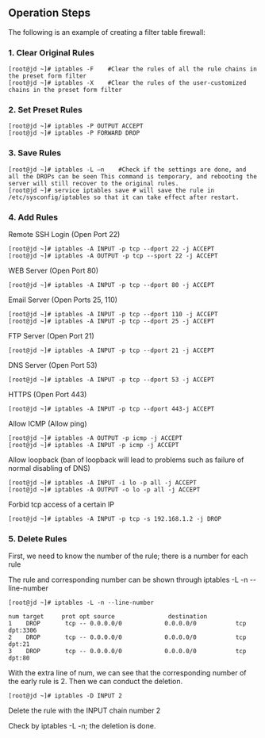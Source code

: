 ## Operation Steps

The following is an example of creating a filter table firewall:

### **1. Clear Original Rules**

```
[root@jd ~]# iptables -F    #Clear the rules of all the rule chains in the preset form filter
[root@jd ~]# iptables -X    #Clear the rules of the user-customized chains in the preset form filter
```
### **2. Set Preset Rules**

```
[root@jd ~]# iptables -P OUTPUT ACCEPT
[root@jd ~]# iptables -P FORWARD DROP
```

### **3. Save Rules**
```
[root@jd ~]# iptables -L –n    #Check if the settings are done, and all the DROPs can be seen This command is temporary, and rebooting the server will still recover to the original rules.
[root@jd ~]# service iptables save # will save the rule in /etc/sysconfig/iptables so that it can take effect after restart.
```

### **4. Add Rules**

Remote SSH Login (Open Port 22)
```
[root@jd ~]# iptables -A INPUT -p tcp --dport 22 -j ACCEPT
[root@jd ~]# iptables -A OUTPUT -p tcp --sport 22 -j ACCEPT
```
WEB Server (Open Port 80)
```
[root@jd ~]# iptables -A INPUT -p tcp --dport 80 -j ACCEPT
```
Email Server (Open Ports 25, 110)
```
[root@jd ~]# iptables -A INPUT -p tcp --dport 110 -j ACCEPT
[root@jd ~]# iptables -A INPUT -p tcp --dport 25 -j ACCEPT
```
FTP Server (Open Port 21)
```
[root@jd ~]# iptables -A INPUT -p tcp --dport 21 -j ACCEPT
```
DNS Server (Open Port 53)
```
[root@jd ~]# iptables -A INPUT -p tcp --dport 53 -j ACCEPT
```
HTTPS (Open Port 443)
```
[root@jd ~]# iptables -A INPUT -p tcp --dport 443-j ACCEPT
```
Allow ICMP (Allow ping)
```
[root@jd ~]# iptables -A OUTPUT -p icmp -j ACCEPT
[root@jd ~]# iptables -A INPUT -p icmp -j ACCEPT
```
Allow loopback (ban of loopback will lead to problems such as failure of normal disabling of DNS)
```
[root@jd ~]# iptables -A INPUT -i lo -p all -j ACCEPT
[root@jd ~]# iptables -A OUTPUT -o lo -p all -j ACCEPT
```
Forbid tcp access of a certain IP
```
[root@jd ~]# iptables -A INPUT -p tcp -s 192.168.1.2 -j DROP
```

### **5. Delete Rules**

First, we need to know the number of the rule; there is a number for each rule

The rule and corresponding number can be shown through iptables -L -n --line-number
```
[root@jd ~]# iptables -L -n --line-number
```

```
num target     prot opt source               destination
1    DROP       tcp -- 0.0.0.0/0            0.0.0.0/0           tcp dpt:3306
2    DROP       tcp -- 0.0.0.0/0            0.0.0.0/0           tcp dpt:21
3    DROP       tcp -- 0.0.0.0/0            0.0.0.0/0           tcp dpt:80
```
 

With the extra line of num, we can see that the corresponding number of the early rule is 2. Then we can conduct the deletion.
```
[root@jd ~]# iptables -D INPUT 2
```
Delete the rule with the INPUT chain number 2

Check by iptables -L -n; the deletion is done.
